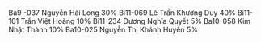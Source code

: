 # 
Ba9 -037 Nguyễn Hải Long                                    30%
Bi11-069 Lê Trần Khương Duy                                 40%
Bi11-101 Trần Việt Hoàng                                    10%
Bi11-234 Dương Nghĩa Quyết                                   5%
Ba10-058 Kim Nhật Thành                                     10%
Ba10-025 Nguyễn Thị Khánh Huyền                              5%